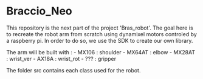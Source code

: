 # Braccio_Neo

This repository is the next part of the project 'Bras_robot'.
The goal here is to recreate the robot arm from scratch using dynamixel motors controled by a raspberry pi. In order to do so, we use the SDK to create our own library.

The arm will be built with :
    - MX106     : shoulder
    - MX64AT    : elbow
    - MX28AT    : wrist_ver
    - AX18A     : wrist_rot
    - ???       : gripper

The folder src contains each class used for the robot.